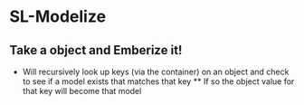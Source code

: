 # SL-Modelize

## Take a object and Emberize it!

* Will recursively look up keys (via the container) on an object and check to see if a model exists that matches that key
** If so the object value for that key will become that model
